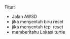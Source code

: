 Fitur:
- Jalan AWSD
- jika menyentuh biru reset
- jika menyentuh tepi reset
- memberitahu Lokasi turtle
